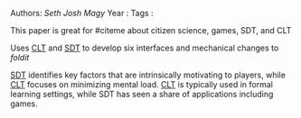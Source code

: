 Authors: *Seth* *Josh* *Magy*
Year   :
Tags   :

This paper is great for #citeme about citizen science, games, SDT, and CLT

Uses [CLT](CLT.md) and [SDT](SDT.md) to develop six interfaces and mechanical changes to *foldit*

[SDT](SDT.md) identifies key factors that are intrinsically motivating to players, while [CLT](CLT.md) focuses on minimizing mental load. [CLT](CLT.md) is typically used in formal learning settings, while SDT has seen a share of applications including games. 
